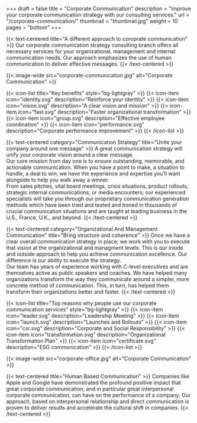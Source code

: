 +++
draft 			= false
title 			= "Corporate Communication"
description		= "Improve your corporate communication strategy with our consulting services."
url				= "/corporate-communication/"
thumbnail		= "thumbnail.jpg"
weight			= 10
pages			= "bottom"
+++

{{< text-centered title="A different approach to coroprate communication" >}}
Our corporate communication strategy consulting branch offers all necessary services for your organizational, management and internal communication needs. Our approach emphasizes the use of human communication to deliver effective messages.
{{< /text-centered >}}

{{< image-wide src="corporate-communication.jpg" alt="Corporate Communication" >}}

{{< icon-list title="Key benefits" style="bg-lightgray" >}}
	{{< icon-item icon="identity.svg" description="Reinforce your identity" >}}
	{{< icon-item icon="vision.svg" description="A clear vision and mission" >}}
	{{< icon-item icon="fast.svg" description="Faster organizational transformation" >}}
	{{< icon-item icon="group.svg" description="Effective employee coordination" >}}
	{{< icon-item icon="performance.svg" description="Corporate performance improvement" >}}
{{< /icon-list >}}

{{< text-centered category="Communication Strategy" title="Unite your company around one message" >}}
A great communication strategy will unify your corporate vision around a clear message.<br>Our core mission from day one is to ensure outstanding, memorable, and actionable communication. When you have a point to make, a situation to handle, a deal to win; we have the experience and expertise you’ll want alongside to help you walk away a winner.<br>From sales pitches, vital board meetings, crisis situations, product rollouts, strategic internal communications, or media encounters; our experienced specialists will take you through our proprietary communication generation methods which have been tried and tested and honed  in thousands of crucial communication situations and are taught at leading business in the U.S., France, U.K., and beyond.
{{< /text-centered >}}

{{< text-centered category="Organizational And Management Communication" title="Bring structure and coherence" >}}
Once we have a clear overall communication strategy in place; we work with you to execute that vision at the organizational and managment levels. This is our inside and outside approach to help you achieve communication excellence. Our difference is our ability to execute the strategy.<br>Our team has years of experience working with C-level executives and are themselves active as public speakers and coaches. We have helped many organizations transform the way they communicate around a simpler, more concrete method of communication. This, in turn, has helped them transform their organizations better and faster.
{{< /text-centered >}}
 
{{< icon-list title="Top reasons why people use our corporate communication services" style="bg-lightgray" >}}
	{{< icon-item icon="leader.svg" description="Leadership Meeting" >}}
	{{< icon-item icon="launch.svg" description="Launches and Rollouts" >}}
	{{< icon-item icon="csr.svg" description="Corporate and Social Responsibility" >}}
	{{< icon-item icon="transformation.svg" description="Organizational Transformation Plan" >}}
	{{< icon-item icon="certificate.svg" description="ESG communication" >}}
{{< /icon-list >}}

{{< image-wide src="corporate-office.jpg" alt="Corporate Communication" >}}

{{< text-centered title="Human Based Communication" >}}
Companies like Apple and Google have demonstrated the profound positive impact that great corporate communication, and in particular great interpersonal corporate communication, can have on the performance of a company. Our approach, based on interpersonal relationship and direct communication is proven to deliver results and accelerate the cultural shift in companies.
{{< /text-centered >}}
